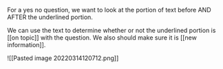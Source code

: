 For a yes no question, we want to look at the portion of text before AND AFTER the underlined portion. 

We can use the text to determine whether or not the underlined portion is [[on topic]] with the question. We also should make sure it is [[new information]].


![[Pasted image 20220314120712.png]]
